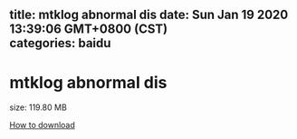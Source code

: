 
title: mtklog abnormal dis
date: Sun Jan 19 2020 13:39:06 GMT+0800 (CST)    
categories: baidu
---

# mtklog abnormal dis
size: 119.80 MB
 
 

[How to download](https://bpcam.bemobtrk.com/go/2ceec3aa-1ca2-46d6-b9ff-aaa5c184517c?jno=370)